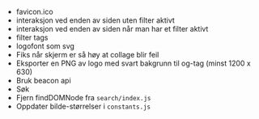 - favicon.ico
- interaksjon ved enden av siden uten filter aktivt
- interaksjon ved enden av siden når man har et filter aktivt
- filter tags
- logofont som svg
- Fiks når skjerm er så høy at collage blir feil
- Eksporter en PNG av logo med svart bakgrunn til og-tag (minst 1200 x 630)
- Bruk beacon api
- Søk
- Fjern findDOMNode fra `search/index.js`
- Oppdater bilde-størrelser i `constants.js`
